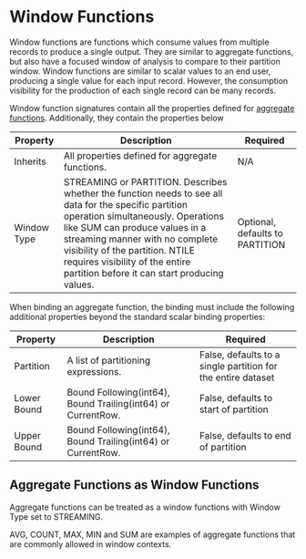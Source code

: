 # Window Functions

Window functions are functions which consume values from multiple records to produce a single output. They are similar to aggregate functions, but also have a focused window of analysis to compare to their partition window. Window functions are similar to scalar values to an end user, producing a single value for each input record. However, the consumption visibility for the production of each single record can be many records.



Window function signatures contain all the properties defined for [aggregate functions](aggregate_functions.md). Additionally, they contain the properties below

| Property    | Description                                                  | Required                        |
| ----------- | ------------------------------------------------------------ | ------------------------------- |
| Inherits    | All properties defined for aggregate functions.              | N/A                             |
| Window Type | STREAMING or PARTITION. Describes whether the function needs to see all data for the specific partition operation simultaneously. Operations like SUM can produce values in a streaming manner with no complete visibility of the partition. NTILE requires visibility of the entire partition before it can start producing values. | Optional, defaults to PARTITION |



When binding an aggregate function, the binding must include the following additional properties beyond the standard scalar binding properties:

| Property    | Description                                                  | Required                                                     |
| ----------- | ------------------------------------------------------------ | ------------------------------------------------------------ |
| Partition   | A list of partitioning expressions.                          | False, defaults to a single partition for the entire dataset |
| Lower Bound | Bound Following(int64), Bound Trailing(int64) or CurrentRow. | False, defaults to start of partition                        |
| Upper Bound | Bound Following(int64), Bound Trailing(int64) or CurrentRow. | False, defaults to end of partition                          |

## Aggregate Functions as Window Functions

Aggregate functions can be treated as a window functions with Window Type set to STREAMING.

AVG, COUNT, MAX, MIN and SUM are examples of aggregate functions that are commonly allowed in window contexts.
